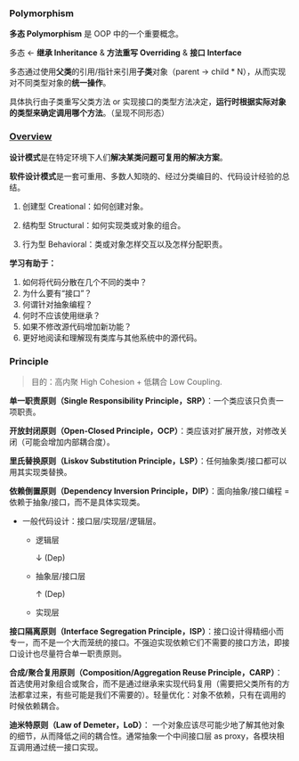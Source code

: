 ### Polymorphism

**多态 Polymorphism** 是 OOP 中的一个重要概念。

多态 ← **继承 Inheritance** & **方法重写 Overriding** & **接口 Interface**

多态通过使用**父类**的引用/指针来引用**子类**对象（parent → child * N），从而实现对不同类型对象的**统一操作**。

具体执行由子类重写父类方法 or 实现接口的类型方法决定，**运行时根据实际对象的类型来确定调用哪个方法**。（呈现不同形态）

### [Overview](https://www.yuque.com/aceld/lfhu8y)

**设计模式**是在特定环境下人们**解决某类问题可复用的解决方案**。

**软件设计模式**是一套可重用、多数人知晓的、经过分类编目的、代码设计经验的总结。

1. 创建型 Creational：如何创建对象。

2. 结构型 Structural：如何实现类或对象的组合。

3. 行为型 Behavioral：类或对象怎样交互以及怎样分配职责。

**学习有助于：**

1. 如何将代码分散在几个不同的类中？
2. 为什么要有“接口”？
3. 何谓针对抽象编程？
4. 何时不应该使用继承？
5. 如果不修改源代码增加新功能？
6. 更好地阅读和理解现有类库与其他系统中的源代码。

### Principle

> 目的：高内聚 High Cohesion + 低耦合 Low Coupling.

**单一职责原则（Single Responsibility Principle，SRP）**：一个类应该只负责一项职责。

**开放封闭原则（Open-Closed Principle，OCP）**：类应该对扩展开放，对修改关闭（可能会增加内部耦合度）。

**里氏替换原则（Liskov Substitution Principle，LSP）**：任何抽象类/接口都可以用其实现类替换。

**依赖倒置原则（Dependency Inversion Principle，DIP）**：面向抽象/接口编程 = 依赖于抽象/接口，而不是具体实现类。

- 一般代码设计：接口层/实现层/逻辑层。

  - 逻辑层

    ↓ (Dep)

  - 抽象层/接口层

    ↑ (Dep)

  - 实现层

**接口隔离原则（Interface Segregation Principle，ISP）**：接口设计得精细小而专一，而不是一个大而笼统的接口。不强迫实现依赖它们不需要的接口方法，即接口设计也尽量符合单一职责原则。

**合成/聚合复用原则（Composition/Aggregation Reuse Principle，CARP）**：首选使用对象组合或聚合，而不是通过继承来实现代码复用（需要把父类所有的方法都拿过来，有些可能是我们不需要的）。轻量优化：对象不依赖，只有在调用的时候依赖耦合。

**迪米特原则（Law of Demeter，LoD）**： 一个对象应该尽可能少地了解其他对象的细节，从而降低之间的耦合性。通常抽象一个中间接口层 as proxy，各模块相互调用通过统一接口实现。

